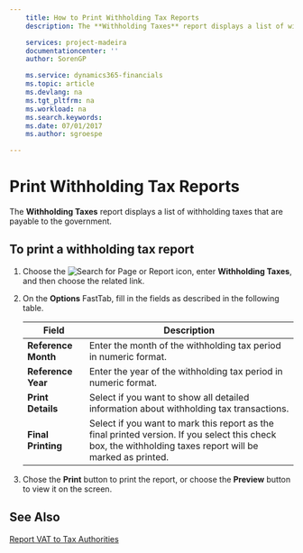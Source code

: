 ```yaml
---
    title: How to Print Withholding Tax Reports
    description: The **Withholding Taxes** report displays a list of withholding taxes that are payable to the government.

    services: project-madeira 
    documentationcenter: ''
    author: SorenGP

    ms.service: dynamics365-financials
    ms.topic: article
    ms.devlang: na
    ms.tgt_pltfrm: na
    ms.workload: na
    ms.search.keywords:
    ms.date: 07/01/2017
    ms.author: sgroespe

---
```

# Print Withholding Tax Reports
The **Withholding Taxes** report displays a list of withholding taxes that are payable to the government.  

## To print a withholding tax report  

1.  Choose the ![Search for Page or Report](../../media/ui-search/search_small.png "Search for Page or Report icon") icon, enter **Withholding Taxes**, and then choose the related link.  
2.  On the **Options** FastTab, fill in the fields as described in the following table.  

    |Field|Description|  
    |---------------------------------|---------------------------------------|  
    |**Reference Month**|Enter the month of the withholding tax period in numeric format.|  
    |**Reference Year**|Enter the year of the withholding tax period in numeric format.|  
    |**Print Details**|Select if you want to show all detailed information about withholding tax transactions.|  
    |**Final Printing**|Select if you want to mark this report as the final printed version. If you select this check box, the withholding taxes report will be marked as printed.|  

3.  Chose the **Print** button to print the report, or choose the **Preview** button to view it on the screen.  

## See Also  
 [Report VAT to Tax Authorities](../../finance-how-report-vat.md)
